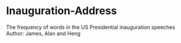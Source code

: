 # Inauguration-Address
The frequency of words in the US Presidential inauguration speeches
Author: James, Alan and Heng
